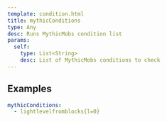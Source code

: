 ```yaml
---
template: condition.html
title: mythicConditions
type: Any
desc: Runs MythicMobs condition list
params:
  self:
    type: List<String>
    desc: List of MythicMobs conditions to check
---
```


## Examples

```yaml
mythicConditions:
  - lightlevelfromblocks{l=0}
```
